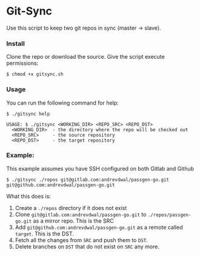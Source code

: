 # Git-Sync

Use this script to keep two git repos in sync (master -> slave).

### Install
Clone the repo or download the source. Give the script execute permissions:

```
$ chmod +x gitsync.sh
```

### Usage
You can run the following command for help:

```
$ ./gitsync help

USAGE: $ ./gitsync <WORKING_DIR> <REPO_SRC> <REPO_DST>
  <WORKING_DIR>  - the directory where the repo will be checked out
  <REPO_SRC>     - the source repository
  <REPO_DST>     - the target repository
```

### Example:

This example assumes you have SSH configured on both Gitlab and Github
```
$ ./gitsync ./repos git@gitlab.com:andrevdwal/passgen-go.git git@github.com:andrevdwal/passgen-go.git
```

What this does is:
 1. Create a `./repos` directory if it does not exist
 1. Clone ` git@gitlab.com:andrevdwal/passgen-go.git ` to `./repos/passgen-go.git` as a mirror repo. This is the SRC
 1. Add ` git@github.com:andrevdwal/passgen-go.git ` as a remote called `target`. This is the DST.
 1. Fetch all the changes from `SRC` and push them to `DST`.
 1. Delete branches on `DST` that do not exist on `SRC` any more.
 
